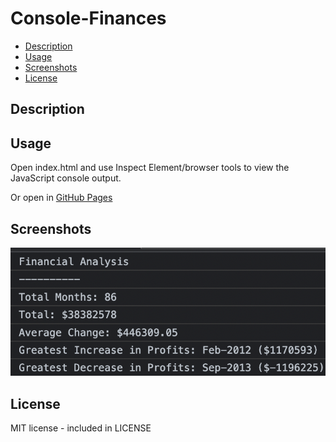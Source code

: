 # Console-Finances

* [Description](#description)
* [Usage](#usage)
* [Screenshots](#screenshots)
* [License](#license)

## Description

## Usage
Open index.html and use Inspect Element/browser tools to view the JavaScript console output.

Or open in [GitHub Pages](https://robh95.github.io/console-finances/)

## Screenshots
![Screenshot of page](./screenshots/1.png)

## License
MIT license - included in LICENSE
